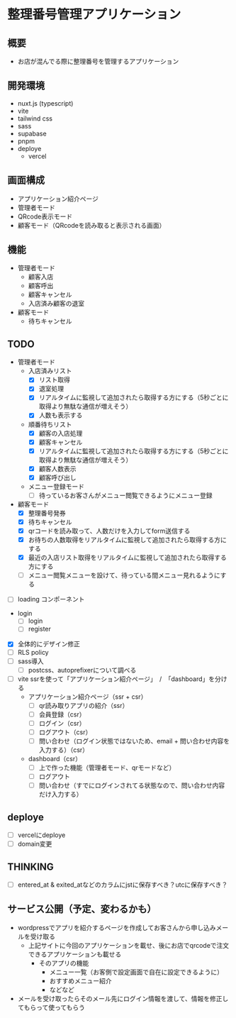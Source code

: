 # 整理番号管理アプリケーション
## 概要
  - お店が混んでる際に整理番号を管理するアプリケーション

## 開発環境
  - nuxt.js (typescript)
  - vite
  - tailwind css
  - sass
  - supabase
  - pnpm
  - deploye
    - vercel

## 画面構成
  - アプリケーション紹介ページ
  - 管理者モード
  - QRcode表示モード
  - 顧客モード（QRcodeを読み取ると表示される画面）

## 機能
  - 管理者モード
    - 顧客入店
    - 顧客呼出
    - 顧客キャンセル
    - 入店済み顧客の退室
  - 顧客モード
    - 待ちキャンセル

## TODO
  - 管理者モード
    - 入店済みリスト
      - [x] リスト取得
      - [x] 退室処理
      - [x] リアルタイムに監視して追加されたら取得する方にする（5秒ごとに取得より無駄な通信が増えそう）
      - [x] 人数も表示する
    - 順番待ちリスト
      - [x] 顧客の入店処理
      - [x] 顧客キャンセル
      - [x] リアルタイムに監視して追加されたら取得する方にする（5秒ごとに取得より無駄な通信が増えそう）
      - [x] 顧客人数表示
      - [x] 顧客呼び出し
    - メニュー登録モード
      - [ ] 待っているお客さんがメニュー閲覧できるようにメニュー登録
  - 顧客モード
    - [x] 整理番号発券
    - [x] 待ちキャンセル
    - [x] qrコードを読み取って、人数だけを入力してform送信する
    - [x] お待ちの人数取得をリアルタイムに監視して追加されたら取得する方にする
    - [x] 最近の入店リスト取得をリアルタイムに監視して追加されたら取得する方にする
    - [ ] メニュー閲覧メニューを設けて、待っている間メニュー見れるようにする
  - [ ] loading コンポーネント
  - login
    - [ ] login
    - [ ] register
  - [x] 全体的にデザイン修正
  - [ ] RLS policy
  - [ ] sass導入
    - [ ] postcss、autoprefixerについて調べる
  - [ ] vite ssrを使って「アプリケーション紹介ページ」　/　「dashboard」を分ける
    - アプリケーション紹介ページ（ssr + csr）
      - [ ] qr読み取りアプリの紹介（ssr）
      - [ ] 会員登録（csr）
      - [ ] ログイン（csr）
      - [ ] ログアウト（csr）
      - [ ] 問い合わせ（ログイン状態ではないため、email + 問い合わせ内容を入力する）（csr）
    - dashboard（csr）
      - [ ] 上で作った機能（管理者モード、qrモードなど）
      - [ ] ログアウト
      - [ ] 問い合わせ（すでにログインされてる状態なので、問い合わせ内容だけ入力する）

## deploye
  - [ ] vercelにdeploye
  - [ ] domain変更

## THINKING
  - [ ] entered_at & exited_atなどのカラムにjstに保存すべき？utcに保存すべき？

## サービス公開（予定、変わるかも）
  - wordpressでアプリを紹介するページを作成してお客さんから申し込みメールを受け取る
    - 上記サイトに今回のアプリケーションを載せ、後にお店でqrcodeで注文できるアプリケーションも載せる
      - そのアプリの機能
        - メニュー一覧（お客側で設定画面で自在に設定できるように）
        - おすすめメニュー紹介
        - などなど
  - メールを受け取ったらそのメール先にログイン情報を渡して、情報を修正してもらって使ってもらう